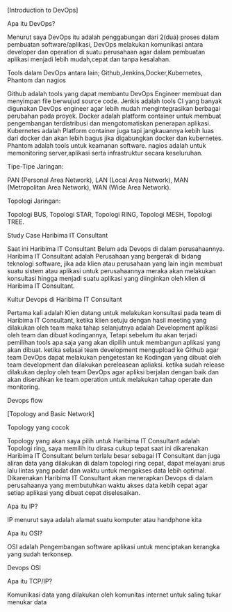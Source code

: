 [Introduction to DevOps]

Apa itu DevOps?

Menurut saya DevOps itu adalah penggabungan dari 2(dua) proses dalam pembuatan software/aplikasi, DevOps melakukan komunikasi antara developer dan operation di suatu perusahaan agar dalam pembuatan aplikasi menjadi lebih mudah,cepat dan tanpa kesalahan.

Tools dalam DevOps antara lain; Github,Jenkins,Docker,Kubernetes, Phantom dan nagios

Github adalah tools yang dapat membantu DevOps Engineer membuat dan menyimpan file berwujud source code. Jenkis adalah tools CI yang banyak digunakan DevOps engineer agar lebih mudah mengintegrasikan berbagai perubahan pada proyek. Docker adalah platform container untuk membuat pengembangan terdistribusi dan mengotomatiskan penerapan aplikasi. Kubernetes adalah Platform container juga tapi jangkauannya kebih luas dari docker dan akan lebih bagus jika digabungkan docker dan kubernetes. Phantom adalah tools untuk keamanan software. nagios adalah untuk memonitoring server,aplikasi serta infrastruktur secara keseluruhan.

Tipe-Tipe Jaringan:

PAN (Personal Area Network), LAN (Local Area Network), MAN (Metropolitan Area Network), WAN (Wide Area Network).

Topologi Jaringan:

Topologi BUS, Topologi STAR, Topologi RING, Topologi MESH, Topologi TREE.

Study Case Haribima IT Consultant

Saat ini Haribima IT Consultant Belum ada Devops di dalam perusahaannya. Haribima IT Consultant adalah Perusahaan yang bergerak di bidang teknologi software, jika ada klien atau perusahaan yang lain ingin membuat suatu sistem atau aplikasi untuk perusahaannya meraka akan melakukan konsultasi hingga menjadi suatu aplikasi yang diinginkan oleh klien di Haribima IT Consultant.

Kultur Devops di Haribima IT Consultant

Pertama kali adalah Klien datang untuk melakukan konsultasi pada team di Haribima IT Consultant, ketika klien setuju dengan hasil meeting yang dilakukan oleh team maka tahap selanjutnya adalah Development aplikasi oleh team dan dibuat kodingannya, Tetapi sebelum itu akan terjadi pemilihan tools apa saja yang akan dipilih untuk membangun aplikasi yang akan dibuat. ketika selasai team development mengupload ke Github agar team DevOps dapat melakukan pengetestan ke Kodingan yang dibuat oleh team development dan dilakukan pereleasean apliaksi. ketika sudah release dilakukan deploy oleh team DevOps agar apliksi berjalan dengan baik dan akan diserahkan ke team operation untuk melakukan tahap operate dan monitoring.

Devops flow

[Topology and Basic Network]

Topology yang cocok

Topology yang akan saya pilih untuk Haribima IT Consultant adalah Topologi ring, saya memilih itu dirasa cukup tepat saat ini dikarenakan Haribima IT Consultant belum terlalu besar sebagai IT Consultant dan juga aliran data yang dilakukan di dalam topologi ring cepat, dapat melayani arus lalu lintas yang padat dan waktu untuk mengakses data lebih optimal. Dikarenakan Haribima IT Consultant akan menerapkan Devops di dalam perusahaanya yang membutuhkan waktu akses data kebih cepat agar setiap aplikasi yang dibuat cepat diselesaikan.

Apa itu IP?

IP menurut saya adalah alamat suatu komputer atau handphone kita

Apa itu OSI?

OSI adalah Pengembangan software aplikasi untuk menciptakan kerangka yang sudah terkonsep.

Devops OSI

Apa itu TCP/IP?

Komunikasi data yang dilakukan oleh komunitas internet untuk saling tukar menukar data
